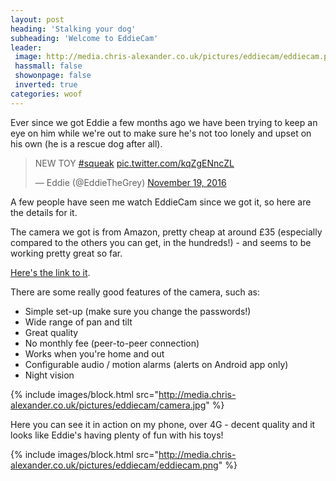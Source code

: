 ```yaml
---
layout: post
heading: 'Stalking your dog'
subheading: 'Welcome to EddieCam'
leader:
 image: http://media.chris-alexander.co.uk/pictures/eddiecam/eddiecam.png
 hassmall: false
 showonpage: false
 inverted: true
categories: woof
---
```


Ever since we got Eddie a few months ago we have been trying to keep an eye on him while we're out to make sure he's not too lonely and upset on his own (he is a rescue dog after all).

<blockquote class="twitter-video" data-lang="en"><p lang="en" dir="ltr">NEW TOY <a href="https://twitter.com/hashtag/squeak?src=hash">#squeak</a> <a href="https://t.co/kqZgENncZL">pic.twitter.com/kqZgENncZL</a></p>&mdash; Eddie (@EddieTheGrey) <a href="https://twitter.com/EddieTheGrey/status/799942361262489600">November 19, 2016</a></blockquote>
<script async src="//platform.twitter.com/widgets.js" charset="utf-8"></script>

A few people have seen me watch EddieCam since we got it, so here are the details for it.

The camera we got is from Amazon, pretty cheap at around £35 (especially compared to the others you can get, in the hundreds!) - and seems to be working pretty great so far.

[Here's the link to it](http://fave.co/2k5ATeU).

There are some really good features of the camera, such as:

- Simple set-up (make sure you change the passwords!)
- Wide range of pan and tilt
- Great quality
- No monthly fee (peer-to-peer connection)
- Works when you're home and out
- Configurable audio / motion alarms (alerts on Android app only)
- Night vision

{% include images/block.html src="http://media.chris-alexander.co.uk/pictures/eddiecam/camera.jpg" %}

Here you can see it in action on my phone, over 4G - decent quality and it looks like Eddie's having plenty of fun with his toys!

{% include images/block.html src="http://media.chris-alexander.co.uk/pictures/eddiecam/eddiecam.png" %}